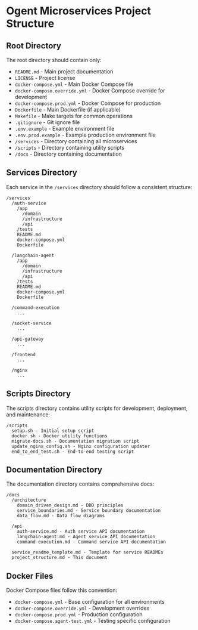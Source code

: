 # Ogent Microservices Project Structure

## Root Directory

The root directory should contain only:

- `README.md` - Main project documentation
- `LICENSE` - Project license
- `docker-compose.yml` - Main Docker Compose file
- `docker-compose.override.yml` - Docker Compose override for development
- `docker-compose.prod.yml` - Docker Compose for production
- `Dockerfile` - Main Dockerfile (if applicable)
- `Makefile` - Make targets for common operations
- `.gitignore` - Git ignore file
- `.env.example` - Example environment file
- `.env.prod.example` - Example production environment file
- `/services` - Directory containing all microservices
- `/scripts` - Directory containing utility scripts
- `/docs` - Directory containing documentation

## Services Directory

Each service in the `/services` directory should follow a consistent structure:

```
/services
  /auth-service
    /app
      /domain
      /infrastructure
      /api
    /tests
    README.md
    docker-compose.yml
    Dockerfile
  
  /langchain-agent
    /app
      /domain
      /infrastructure
      /api
    /tests
    README.md
    docker-compose.yml
    Dockerfile
  
  /command-execution
    ...
  
  /socket-service
    ...
  
  /api-gateway
    ...
  
  /frontend
    ...
  
  /nginx
    ...
```

## Scripts Directory

The scripts directory contains utility scripts for development, deployment, and maintenance:

```
/scripts
  setup.sh - Initial setup script
  docker.sh - Docker utility functions
  migrate-docs.sh - Documentation migration script
  update_nginx_config.sh - Nginx configuration updater
  end_to_end_test.sh - End-to-end testing script
```

## Documentation Directory

The documentation directory contains comprehensive docs:

```
/docs
  /architecture
    domain_driven_design.md - DDD principles
    service_boundaries.md - Service boundary documentation
    data_flow.md - Data flow diagrams
  
  /api
    auth-service.md - Auth service API documentation
    langchain-agent.md - Agent service API documentation
    command-execution.md - Command service API documentation
  
  service_readme_template.md - Template for service READMEs
  project_structure.md - This document
```

## Docker Files

Docker Compose files follow this convention:

- `docker-compose.yml` - Base configuration for all environments
- `docker-compose.override.yml` - Development overrides
- `docker-compose.prod.yml` - Production configuration
- `docker-compose.agent-test.yml` - Testing specific configuration 